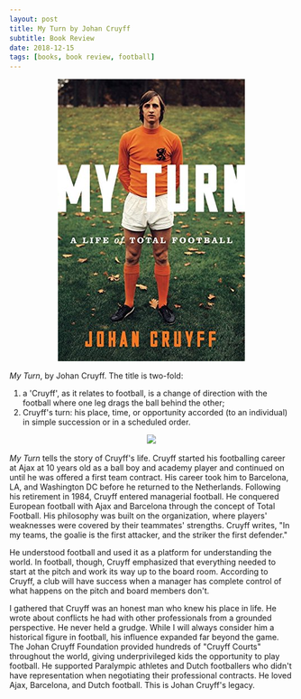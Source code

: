 ```yaml
---
layout: post
title: My Turn by Johan Cruyff
subtitle: Book Review
date: 2018-12-15
tags: [books, book review, football]
---
```


<p align ="center">
  <img src = "/fig/2018-12-15-my-turn/my_turn_johan_cruyff.jpg">
</p>

_My Turn_, by Johan Cruyff. The title is two-fold: 
1. a 'Cruyff', as it relates to football, is a change of direction with the football where one leg drags the ball behind the other;
1. Cruyff's turn: his place, time, or opportunity accorded (to an individual) in simple succession or in a scheduled order.

<p align="center">
<img src ="https://media.giphy.com/media/xUPGcHKwF3GdhhbEPK/giphy.gif">
</p>

_My Turn_ tells the story of Cruyff's life. Cruyff started his footballing career at Ajax at 10 years old as a ball boy and academy player and continued on until he was offered a first team contract. His career took him to Barcelona, LA, and Washington DC before he returned to the Netherlands. Following his retirement in 1984, Cruyff entered managerial football. He conquered European football with Ajax and Barcelona through the concept of Total Football. His philosophy was built on the organization, where players' weaknesses were covered by their teammates' strengths. Cruyff writes, "In my teams, the goalie is the first attacker, and the striker the first defender." 

He understood football and used it as a platform for understanding the world. In football, though, Cruyff emphasized that everything needed to start at the pitch and work its way up to the board room. According to Cruyff, a club will have success when a manager has complete control of what happens on the pitch and board members don't.

I gathered that Cruyff was an honest man who knew his place in life. He wrote about conflicts he had with other professionals from a grounded perspective. He never held a grudge. While I will always consider him a historical figure in football, his influence expanded far beyond the game. The Johan Cruyff Foundation provided hundreds of "Cruyff Courts" throughout the world, giving underprivileged  kids the opportunity to play football. He supported Paralympic athletes and Dutch footballers who didn't have representation when negotiating their professional contracts. He loved Ajax, Barcelona, and Dutch football. This is Johan Cruyff's legacy.
